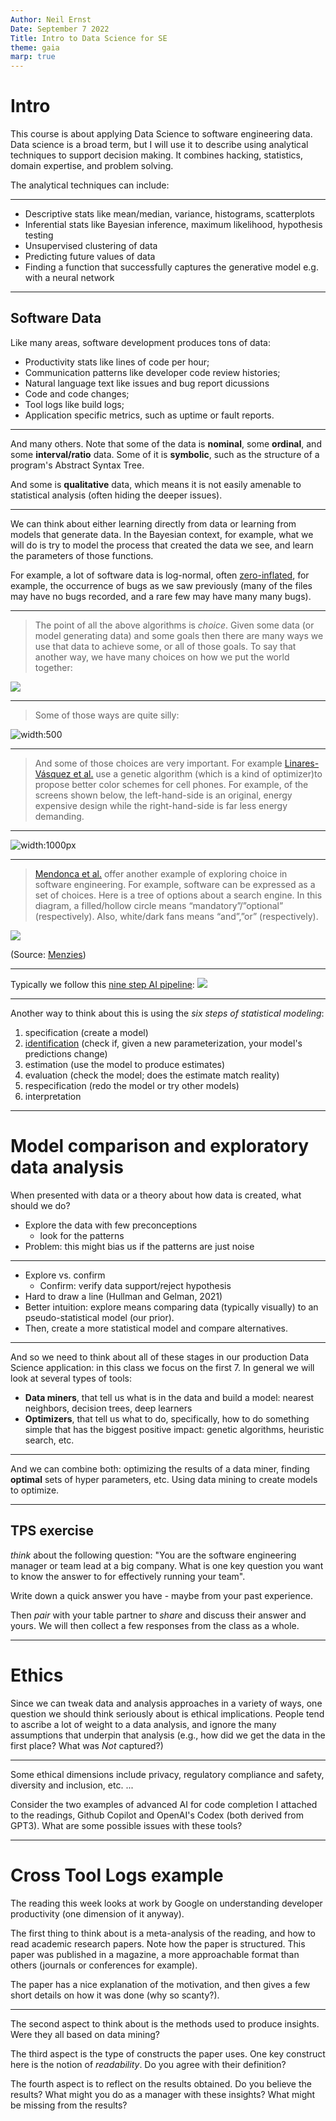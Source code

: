 ```yaml
---
Author: Neil Ernst
Date: September 7 2022
Title: Intro to Data Science for SE
theme: gaia
marp: true
---
```


# Intro

This course is about applying Data Science to software engineering data. Data science is a broad term, but I will use it to describe using analytical techniques to support decision making. It combines hacking, statistics, domain expertise, and problem solving. 

The analytical techniques can include:

----
* Descriptive stats like mean/median, variance, histograms, scatterplots
* Inferential stats like Bayesian inference, maximum likelihood, hypothesis testing
* Unsupervised clustering  of data
* Predicting future values of data
* Finding a function that successfully captures the generative model e.g. with a neural network

----
## Software Data

Like many areas, software development produces tons of data:

* Productivity stats like lines of code per hour;
* Communication patterns like developer code review histories;
* Natural language text like issues and bug report dicussions
* Code and code changes;
* Tool logs like build logs;
* Application specific metrics, such as uptime or fault reports.

----
And many others. Note that some of the data is **nominal**, some **ordinal**, and some **interval/ratio** data. Some of it is **symbolic**, such as the structure of a program's Abstract Syntax Tree. 

And some is **qualitative** data, which means it is not easily amenable to statistical analysis (often hiding the deeper issues).

----

We can think about either learning directly from data or learning from models that generate data. In the Bayesian context, for example, what we will do is try to model the process that created the data we see, and learn the parameters of those functions. 

For example, a lot of software data is log-normal, often [zero-inflated](https://en.wikipedia.org/wiki/Zero-inflated_model), for example, the occurrence of bugs as we saw previously (many of the files may have no bugs recorded, and a rare few may have many many bugs).

----

> The point of all the above algorithms is _choice_. Given some data (or model generating data) and some goals then there are many ways we use that data to achieve some, or all of those goals.  To say that another way, we have many choices on how we put the world together:


![](https://raw.githubusercontent.com/txt/ase19/master/etc/img/dots1.png)

----
> 
> Some of those ways are quite silly:
> 

![width:500](https://raw.githubusercontent.com/txt/ase19/master/etc/img/dots2.png)


----

> And some of those choices are very important. 
> For example [Linares-Vásquez et al.](REFS.md#lin-2015) use a genetic algorithm (which is a kind of optimizer)to propose better color schemes for cell phones. For example, of the screens shown below, the left-hand-side  is an original, energy expensive design while the right-hand-side is far less energy demanding.

----
![width:1000px](https://raw.githubusercontent.com/txt/ase19/master/etc/img/cellphone.png) 

----

> [Mendonca et al.](REFS.md#mendonca-2009) offer another example of exploring choice in software engineering. For example, software can be expressed as a set of choices. Here is a tree of options about a search engine. In this diagram, a filled/hollow circle means “mandatory”/”optional” (respectively). Also, white/dark fans means “and”,”or” (respectively).


![](https://raw.githubusercontent.com/txt/ase19/master/etc/img/translatefm.png)

(Source: [Menzies](https://github.com/txt/ase19/blob/master/docs/overview.md#top))

----

Typically we follow this [nine step AI pipeline](https://github.com/txt/ase19/blob/master/docs/REFS.md#amershi-2019): ![](https://github.com/txt/ase19/blob/master/etc/img/9steps.png?raw=true)

----
Another way to think about this is using the *six steps of statistical modeling*: 
1. specification (create a model)
2. [identification]([url](https://en.wikipedia.org/wiki/Identifiability)) (check if, given a new parameterization, your model's predictions change)
3. estimation (use the model to produce estimates)
4. evaluation (check the model; does the estimate match reality)
5. respecification (redo the model or try other models)
6. interpretation 

----
# Model comparison and exploratory data analysis
When presented with data or a theory about how data is created, what should we do?

* Explore the data with few preconceptions
  * look for the patterns
* Problem: this might bias us if the patterns are just noise

----

* Explore vs. confirm
  * Confirm: verify data support/reject hypothesis
* Hard to draw a line (Hullman and Gelman, 2021)
* Better intuition: explore means comparing data (typically visually) to an pseudo-statistical model (our prior).
* Then, create a more statistical model and compare alternatives.

----

And so we need to think about all of these stages in our production Data Science application: in this class we focus on the first 7. In general we will look at several types of tools:

* **Data miners**, that tell us what is in the data and build a model: nearest neighbors, decision trees, deep learners
* **Optimizers**, that tell us what to do, specifically, how to do something simple that has the biggest positive impact: genetic algorithms, heuristic search, etc.

----

And we can combine both: optimizing the results of a data miner, finding **optimal** sets of hyper parameters, etc. Using data mining to create models to optimize. 

----

## TPS exercise

*think* about the following question: "You are the software engineering manager or team lead at a big company. What is one key question you want to know the answer to for effectively running your team". 

Write down a quick answer you have - maybe from your past experience. 

Then *pair* with your table partner to *share* and discuss their answer and yours. We will then collect a few responses from the class as a whole. 

----

# Ethics

Since we can tweak data and analysis approaches in a variety of ways, one question we should think seriously about is ethical implications. People tend to ascribe a lot of weight to a data analysis, and ignore the many assumptions that underpin that analysis (e.g., how did we get the data in the first place? What was *Not* captured?)

----
Some ethical dimensions include privacy, regulatory compliance and safety, diversity and inclusion, etc. ...

Consider the two examples of advanced AI for code completion I attached to the readings, Github Copilot and OpenAI's Codex (both derived from GPT3). What are some possible issues with these tools? 

----

# Cross Tool Logs example

The reading this week looks at work by Google on understanding developer productivity (one dimension of it anyway). 

The first thing to think about is a meta-analysis of the reading, and how to read academic research papers. Note how the paper is structured. This paper was published in a magazine, a more approachable format than others (journals or conferences for example). 

The paper has a nice explanation of the motivation, and then gives a few short details on how it was done (why so scanty?). 

----

The second aspect to think about is the methods used to produce insights. Were they all based on data mining? 

The third aspect is the type of constructs the paper uses. One key construct here is the notion of *readability*. Do you agree with their definition? 

The fourth aspect is to reflect on the results obtained. Do you believe the results? What might you do as a manager with these insights? What might be missing from the results? 
